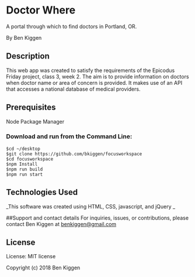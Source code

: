 # Doctor Where

A portal through which to find doctors in Portland, OR.

By Ben Kiggen

## Description
This web app was created to satisfy the requirements of the Epicodus Friday project, class 3, week 2. The aim is to provide information on doctors when doctor name or area of concern is provided. It makes use of an API that accesses a national database of medical providers.

## Prerequisites

Node Package Manager


### Download and run from the Command Line:
```
$cd ~/desktop
$git clone https://github.com/bkiggen/focusworkspace
$cd focusworkspace
$npm Install
$npm run build
$npm run start
```


## Technologies Used
_This software was created using HTML, CSS, javascript, and jQuery _

##Support and contact details
For inquiries, issues, or contributions, please contact Ben Kiggen at benkiggen@gmail.com

## License
License: MIT license

Copyright (c) 2018 Ben Kiggen
